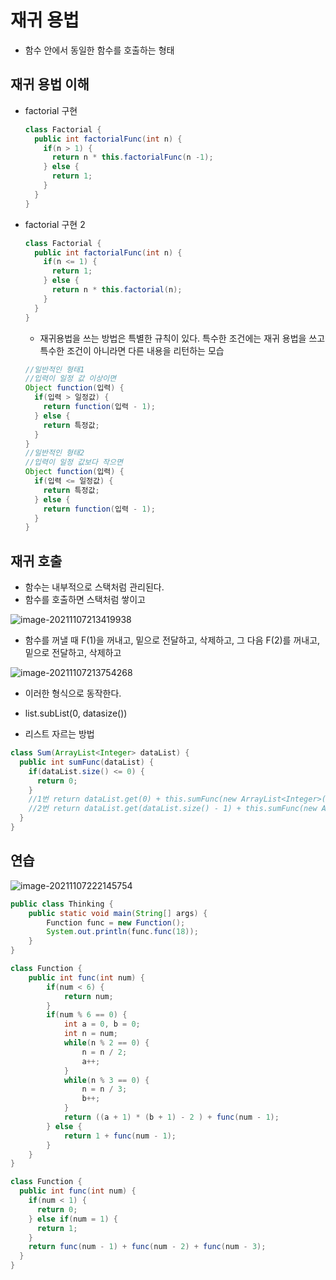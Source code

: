 # 재귀 용법

* 함수 안에서 동일한 함수를 호출하는 형태

## 재귀 용법 이해

* factorial 구현

  ~~~java
  class Factorial {
    public int factorialFunc(int n) {
      if(n > 1) {
        return n * this.factorialFunc(n -1);
      } else {
        return 1;
      }
    }
  }
  ~~~

* factorial 구현 2

  ```java
  class Factorial {
    public int factorialFunc(int n) {
      if(n <= 1) {
        return 1;
      } else {
        return n * this.factorial(n);
      }
    }
  }
  ```

  

  * 재귀용법을 쓰는 방법은 특별한 규칙이 있다. 특수한 조건에는 재귀 용법을 쓰고 특수한 조건이 아니라면 다른 내용을 리턴하는 모습

  ~~~java
  //일반적인 형태1
  //입력이 일정 값 이상이면
  Object function(입력) {
    if(입력 > 일정값) {
      return function(입력 - 1);
    } else {
      return 특정값;
    }
  }  
  //일반적인 형태2
  //입력이 일정 값보다 작으면
  Object function(입력) {
    if(입력 <= 일정값) {
      return 특정값;
    } else {
      return function(입력 - 1);
    }
  }  
  ~~~

  

## 재귀 호출

* 함수는 내부적으로 스택처럼 관리된다.
* 함수를 호출하면 스택처럼 쌓이고

![image-20211107213419938](/Users/pang/Desktop/TIL/md-images/image-20211107213419938.png)

* 함수를 꺼낼 때 F(1)을 꺼내고, 밑으로 전달하고, 삭제하고, 그 다음 F(2)를 꺼내고, 밑으로 전달하고, 삭제하고

![image-20211107213754268](/Users/pang/Desktop/TIL/md-images/image-20211107213754268.png)

* 이러한 형식으로 동작한다.



* list.subList(0, datasize())
* 리스트 자르는 방법

~~~java
class Sum(ArrayList<Integer> dataList) {
  public int sumFunc(dataList) {
    if(dataList.size() <= 0) {
      return 0;
    }
    //1번 return dataList.get(0) + this.sumFunc(new ArrayList<Integer>(dataList.subList(1, dataList.size()));
    //2번 return dataList.get(dataList.size() - 1) + this.sumFunc(new ArrayList<Integer>(dataList.subList(0, dataList.size() - 1)));
  }
}
~~~



## 연습

![image-20211107222145754](/Users/pang/Desktop/TIL/md-images/image-20211107222145754.png)

~~~java
public class Thinking {
    public static void main(String[] args) {
        Function func = new Function();
        System.out.println(func.func(18));
    }
}

class Function {
    public int func(int num) {
        if(num < 6) {
            return num;
        }
        if(num % 6 == 0) {
            int a = 0, b = 0;
            int n = num;
            while(n % 2 == 0) {
                n = n / 2;
                a++;
            }
            while(n % 3 == 0) {
                n = n / 3;
                b++;
            }
            return ((a + 1) * (b + 1) - 2 ) + func(num - 1); 
        } else {
            return 1 + func(num - 1);
        }
    }
}
~~~

~~~java
class Function {
  public int func(int num) {
    if(num < 1) {
      return 0;
    } else if(num = 1) {
      return 1;
    }
    return func(num - 1) + func(num - 2) + func(num - 3);
  }
}
~~~

